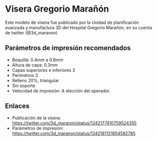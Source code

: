 # Visera Gregorio Marañón
Este modelo de visera fue publicado por la Unidad de planificación avanzada y manufactura 3D del Hospital Gregorio Marañón, en su cuenta de twitter (@3d_maranon)

## Parámetros de impresión recomendados
 - Boquilla: 0.4mm a 0.8mm 
 - Altura de capa: 0.3mm 
 - Capas superiores e inferiores 3
 - Perímetros 3
 - Relleno 20%, triangular
 - Sin soporte
 - Velocidad de impresión: A elección del operador.
 
 ## Enlaces
 - Publicación de la visera: https://twitter.com/3d_maranon/status/1242177410759524355
 - Parámetros de impresión: https://twitter.com/3d_maranon/status/1242181121854582785